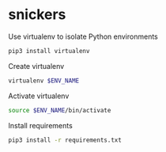 # snickers

Use virtualenv to isolate Python environments

```sh
pip3 install virtualenv
```

Create virtualenv

```sh
virtualenv $ENV_NAME
```

Activate virtualenv

```sh
source $ENV_NAME/bin/activate
```

Install requirements

```sh
pip3 install -r requirements.txt
```
